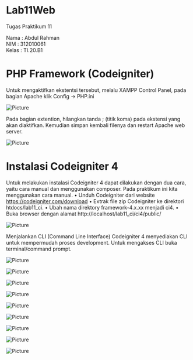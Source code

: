 # Lab11Web
Tugas Praktikum 11

Nama    : Abdul Rahman<br>
NIM     : 312010061<br>
Kelas   : TI.20.B1

# PHP Framework (Codeigniter)

Untuk mengaktifkan ekstentsi tersebut, melalu XAMPP Control Panel, pada bagian
Apache klik Config -> PHP.ini

![Picture](SS/1.jpg)

Pada bagian extention, hilangkan tanda ; (titik koma) pada ekstensi yang akan
diaktifkan. Kemudian simpan kembali filenya dan restart Apache web server.

![Picture](SS/2.jpg)

# Instalasi Codeigniter 4
Untuk melakukan instalasi Codeigniter 4 dapat dilakukan dengan dua cara, yaitu cara
manual dan menggunakan composer. Pada praktikum ini kita menggunakan cara
manual.
• Unduh Codeigniter dari website https://codeigniter.com/download
• Extrak file zip Codeigniter ke direktori htdocs/lab11_ci.
• Ubah nama direktory framework-4.x.xx menjadi ci4.
• Buka browser dengan alamat http://localhost/lab11_ci/ci4/public/

![Picture](SS/3.jpg)

Menjalankan CLI (Command Line Interface)
Codeigniter 4 menyediakan CLI untuk mempermudah proses development. Untuk
mengakses CLI buka terminal/command prompt.

![Picture](SS/4.jpg)

![Picture](SS/5.jpg)

![Picture](SS/6.jpg)

![Picture](SS/7.jpg)

![Picture](SS/8.jpg)

![Picture](SS/9.jpg)

![Picture](SS/10.jpg)

![Picture](SS/11.jpg)

![Picture](SS/12.jpg)
